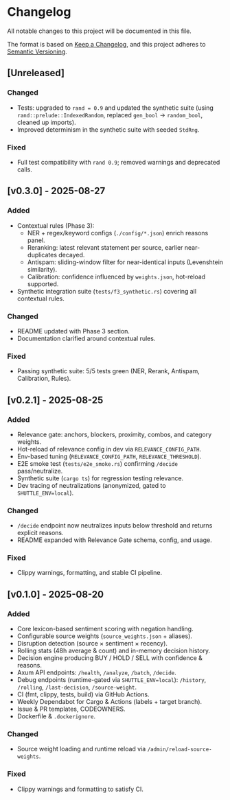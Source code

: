 # Changelog
All notable changes to this project will be documented in this file.

The format is based on [Keep a Changelog](https://keepachangelog.com/en/1.1.0/),
and this project adheres to [Semantic Versioning](https://semver.org/spec/v2.0.0.html).

## [Unreleased]
### Changed
- Tests: upgraded to `rand = 0.9` and updated the synthetic suite (using `rand::prelude::IndexedRandom`, replaced `gen_bool` → `random_bool`, cleaned up imports).
- Improved determinism in the synthetic suite with seeded `StdRng`.

### Fixed
- Full test compatibility with `rand 0.9`; removed warnings and deprecated calls.

## [v0.3.0] - 2025-08-27
### Added
- Contextual rules (Phase 3):
  - NER + regex/keyword configs (`./config/*.json`) enrich reasons panel.
  - Reranking: latest relevant statement per source, earlier near-duplicates decayed.
  - Antispam: sliding-window filter for near-identical inputs (Levenshtein similarity).
  - Calibration: confidence influenced by `weights.json`, hot-reload supported.
- Synthetic integration suite (`tests/f3_synthetic.rs`) covering all contextual rules.

### Changed
- README updated with Phase 3 section.
- Documentation clarified around contextual rules.

### Fixed
- Passing synthetic suite: 5/5 tests green (NER, Rerank, Antispam, Calibration, Rules).

## [v0.2.1] - 2025-08-25
### Added
- Relevance gate: anchors, blockers, proximity, combos, and category weights.
- Hot-reload of relevance config in dev via `RELEVANCE_CONFIG_PATH`.
- Env-based tuning (`RELEVANCE_CONFIG_PATH`, `RELEVANCE_THRESHOLD`).
- E2E smoke test (`tests/e2e_smoke.rs`) confirming `/decide` pass/neutralize.
- Synthetic suite (`cargo ts`) for regression testing relevance.
- Dev tracing of neutralizations (anonymized, gated to `SHUTTLE_ENV=local`).

### Changed
- `/decide` endpoint now neutralizes inputs below threshold and returns explicit reasons.
- README expanded with Relevance Gate schema, config, and usage.

### Fixed
- Clippy warnings, formatting, and stable CI pipeline.

## [v0.1.0] - 2025-08-20
### Added
- Core lexicon-based sentiment scoring with negation handling.
- Configurable source weights (`source_weights.json` + aliases).
- Disruption detection (source × sentiment × recency).
- Rolling stats (48h average & count) and in-memory decision history.
- Decision engine producing BUY / HOLD / SELL with confidence & reasons.
- Axum API endpoints: `/health`, `/analyze`, `/batch`, `/decide`.
- Debug endpoints (runtime-gated via `SHUTTLE_ENV=local`): `/history`, `/rolling`, `/last-decision`, `/source-weight`.
- CI (fmt, clippy, tests, build) via GitHub Actions.
- Weekly Dependabot for Cargo & Actions (labels + target branch).
- Issue & PR templates, CODEOWNERS.
- Dockerfile & `.dockerignore`.

### Changed
- Source weight loading and runtime reload via `/admin/reload-source-weights`.

### Fixed
- Clippy warnings and formatting to satisfy CI.
